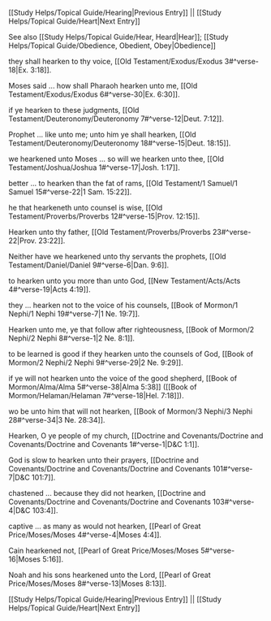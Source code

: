 [[Study Helps/Topical Guide/Hearing|Previous Entry]]  ||  [[Study Helps/Topical Guide/Heart|Next Entry]]

 See also [[Study Helps/Topical Guide/Hear, Heard|Hear]]; [[Study Helps/Topical Guide/Obedience, Obedient, Obey|Obedience]]

 they shall hearken to thy voice, [[Old Testament/Exodus/Exodus 3#^verse-18|Ex. 3:18]].

 Moses said ... how shall Pharaoh hearken unto me, [[Old Testament/Exodus/Exodus 6#^verse-30|Ex. 6:30]].

 if ye hearken to these judgments, [[Old Testament/Deuteronomy/Deuteronomy 7#^verse-12|Deut. 7:12]].

 Prophet ... like unto me; unto him ye shall hearken, [[Old Testament/Deuteronomy/Deuteronomy 18#^verse-15|Deut. 18:15]].

 we hearkened unto Moses ... so will we hearken unto thee, [[Old Testament/Joshua/Joshua 1#^verse-17|Josh. 1:17]].

 better ... to hearken than the fat of rams, [[Old Testament/1 Samuel/1 Samuel 15#^verse-22|1 Sam. 15:22]].

 he that hearkeneth unto counsel is wise, [[Old Testament/Proverbs/Proverbs 12#^verse-15|Prov. 12:15]].

 Hearken unto thy father, [[Old Testament/Proverbs/Proverbs 23#^verse-22|Prov. 23:22]].

 Neither have we hearkened unto thy servants the prophets, [[Old Testament/Daniel/Daniel 9#^verse-6|Dan. 9:6]].

 to hearken unto you more than unto God, [[New Testament/Acts/Acts 4#^verse-19|Acts 4:19]].

 they ... hearken not to the voice of his counsels, [[Book of Mormon/1 Nephi/1 Nephi 19#^verse-7|1 Ne. 19:7]].

 Hearken unto me, ye that follow after righteousness, [[Book of Mormon/2 Nephi/2 Nephi 8#^verse-1|2 Ne. 8:1]].

 to be learned is good if they hearken unto the counsels of God, [[Book of Mormon/2 Nephi/2 Nephi 9#^verse-29|2 Ne. 9:29]].

 if ye will not hearken unto the voice of the good shepherd, [[Book of Mormon/Alma/Alma 5#^verse-38|Alma 5:38]] ([[Book of Mormon/Helaman/Helaman 7#^verse-18|Hel. 7:18]]).

 wo be unto him that will not hearken, [[Book of Mormon/3 Nephi/3 Nephi 28#^verse-34|3 Ne. 28:34]].

 Hearken, O ye people of my church, [[Doctrine and Covenants/Doctrine and Covenants/Doctrine and Covenants 1#^verse-1|D&C 1:1]].

 God is slow to hearken unto their prayers, [[Doctrine and Covenants/Doctrine and Covenants/Doctrine and Covenants 101#^verse-7|D&C 101:7]].

 chastened ... because they did not hearken, [[Doctrine and Covenants/Doctrine and Covenants/Doctrine and Covenants 103#^verse-4|D&C 103:4]].

 captive ... as many as would not hearken, [[Pearl of Great Price/Moses/Moses 4#^verse-4|Moses 4:4]].

 Cain hearkened not, [[Pearl of Great Price/Moses/Moses 5#^verse-16|Moses 5:16]].

 Noah and his sons hearkened unto the Lord, [[Pearl of Great Price/Moses/Moses 8#^verse-13|Moses 8:13]].

[[Study Helps/Topical Guide/Hearing|Previous Entry]]  ||  [[Study Helps/Topical Guide/Heart|Next Entry]]